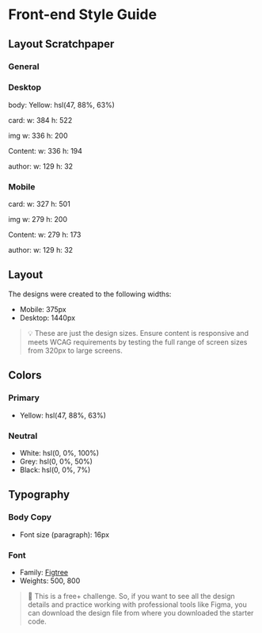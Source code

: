 # Front-end Style Guide

## Layout Scratchpaper

### General

### Desktop

body:
Yellow: hsl(47, 88%, 63%)

card:
w: 384
h: 522

img
w: 336
h: 200

Content:
w: 336
h: 194

author:
w: 129
h: 32


### Mobile
card:
w: 327
h: 501

img
w: 279
h: 200

Content:
w: 279
h: 173

author:
w: 129
h: 32



## Layout

The designs were created to the following widths:

- Mobile: 375px
- Desktop: 1440px

> 💡 These are just the design sizes. Ensure content is responsive and meets WCAG requirements by testing the full range of screen sizes from 320px to large screens.

## Colors

### Primary

- Yellow: hsl(47, 88%, 63%)

### Neutral

- White: hsl(0, 0%, 100%)
- Grey: hsl(0, 0%, 50%)
- Black: hsl(0, 0%, 7%)

## Typography

### Body Copy

- Font size (paragraph): 16px

### Font

- Family: [Figtree](https://fonts.google.com/specimen/Figtree)
- Weights: 500, 800

> 💎 This is a free+ challenge. So, if you want to see all the design details and practice working with professional tools like Figma, you can download the design file from where you downloaded the starter code.
